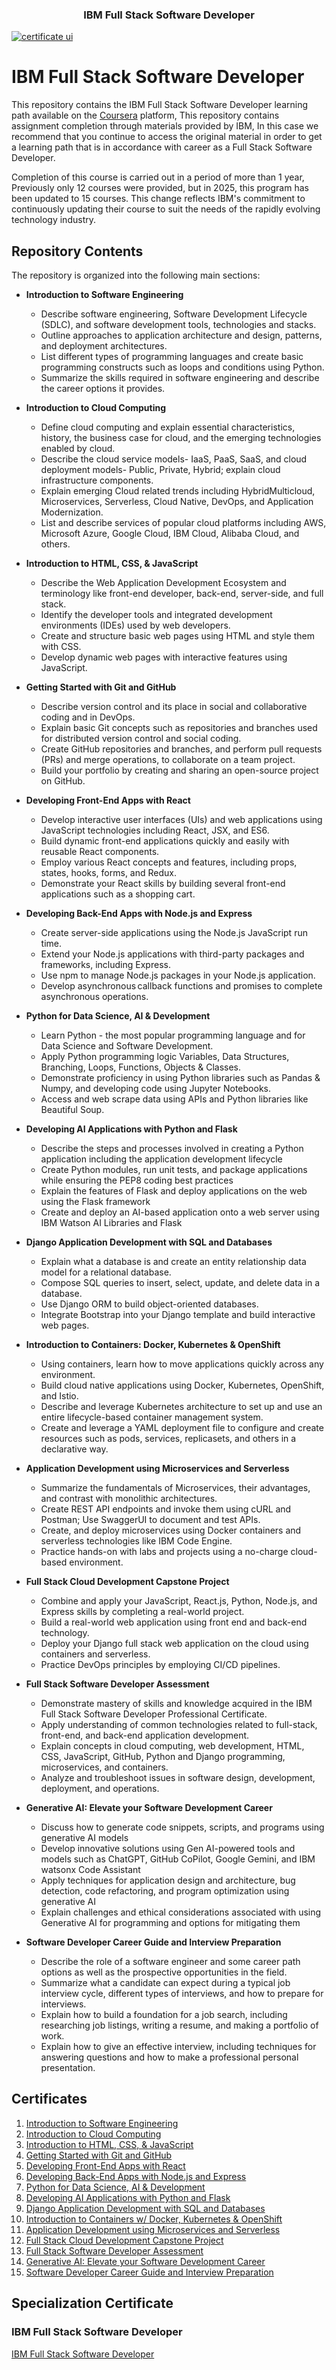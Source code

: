 <p align="center">
  <h3 align="center">IBM Full Stack Software Developer</h3>
</p>

[![certificate ui][product-ui]](https://example.com)

[product-ui]: certificate/certificate.jpg

# IBM Full Stack Software Developer

This repository contains the IBM Full Stack Software Developer learning path available on the [Coursera](https://www.coursera.org/professional-certificates/ibm-full-stack-cloud-developer) platform, This repository contains assignment completion through materials provided by IBM, In this case we recommend that you continue to access the original material in order to get a learning path that is in accordance with career as a Full Stack Software Developer.

Completion of this course is carried out in a period of more than 1 year, Previously only 12 courses were provided, but in 2025, this program has been updated to 15 courses. This change reflects IBM's commitment to continuously updating their course to suit the needs of the rapidly evolving technology industry.

## Repository Contents

The repository is organized into the following main sections:

- **Introduction to Software Engineering**

  - Describe software engineering, Software Development Lifecycle (SDLC), and software development tools, technologies and stacks.
  - Outline approaches to application architecture and design, patterns, and deployment architectures.
  - List different types of programming languages and create basic programming constructs such as loops and conditions using Python.
  - Summarize the skills required in software engineering and describe the career options it provides.

- **Introduction to Cloud Computing**

  - Define cloud computing and explain essential characteristics, history, the business case for cloud, and the emerging technologies enabled by cloud.
  - Describe the cloud service models- IaaS, PaaS, SaaS, and cloud deployment models- Public, Private, Hybrid; explain cloud infrastructure components.
  - Explain emerging Cloud related trends including HybridMulticloud, Microservices, Serverless, Cloud Native, DevOps, and Application Modernization.
  - List and describe services of popular cloud platforms including AWS, Microsoft Azure, Google Cloud, IBM Cloud, Alibaba Cloud, and others.

- **Introduction to HTML, CSS, & JavaScript**

  - Describe the Web Application Development Ecosystem and terminology like front-end developer, back-end, server-side, and full stack.
  - Identify the developer tools and integrated development environments (IDEs) used by web developers.
  - Create and structure basic web pages using HTML and style them with CSS.
  - Develop dynamic web pages with interactive features using JavaScript.

- **Getting Started with Git and GitHub**

  - Describe version control and its place in social and collaborative coding and in DevOps.
  - Explain basic Git concepts such as repositories and branches used for distributed version control and social coding.
  - Create GitHub repositories and branches, and perform pull requests (PRs) and merge operations, to collaborate on a team project.
  - Build your portfolio by creating and sharing an open-source project on GitHub.

- **Developing Front-End Apps with React**

  - Develop interactive user interfaces (UIs) and web applications using JavaScript technologies including React, JSX, and ES6.
  - Build dynamic front-end applications quickly and easily with reusable React components.
  - Employ various React concepts and features, including props, states, hooks, forms, and Redux.
  - Demonstrate your React skills by building several front-end applications such as a shopping cart.

- **Developing Back-End Apps with Node.js and Express**

  - Create server-side applications using the Node.js JavaScript run time.
  - Extend your Node.js applications with third-party packages and frameworks, including Express.
  - Use npm to manage Node.js packages in your Node.js application.
  - Develop asynchronous callback functions and promises to complete asynchronous operations.

- **Python for Data Science, AI & Development**

  - Learn Python - the most popular programming language and for Data Science and Software Development.
  - Apply Python programming logic Variables, Data Structures, Branching, Loops, Functions, Objects & Classes.
  - Demonstrate proficiency in using Python libraries such as Pandas & Numpy, and developing code using Jupyter Notebooks.
  - Access and web scrape data using APIs and Python libraries like Beautiful Soup.

- **Developing AI Applications with Python and Flask**

  - Describe the steps and processes involved in creating a Python application including the application development lifecycle
  - Create Python modules, run unit tests, and package applications while ensuring the PEP8 coding best practices
  - Explain the features of Flask and deploy applications on the web using the Flask framework
  - Create and deploy an AI-based application onto a web server using IBM Watson AI Libraries and Flask

- **Django Application Development with SQL and Databases**

  - Explain what a database is and create an entity relationship data model for a relational database.
  - Compose SQL queries to insert, select, update, and delete data in a database.
  - Use Django ORM to build object-oriented databases.
  - Integrate Bootstrap into your Django template and build interactive web pages.

- **Introduction to Containers: Docker, Kubernetes & OpenShift**

  - Using containers, learn how to move applications quickly across any environment.
  - Build cloud native applications using Docker, Kubernetes, OpenShift, and Istio.
  - Describe and leverage Kubernetes architecture to set up and use an entire lifecycle-based container management system.
  - Create and leverage a YAML deployment file to configure and create resources such as pods, services, replicasets, and others in a declarative way.

- **Application Development using Microservices and Serverless**

  - Summarize the fundamentals of Microservices, their advantages, and contrast with monolithic architectures.
  - Create REST API endpoints and invoke them using cURL and Postman; Use SwaggerUI to document and test APIs.
  - Create, and deploy microservices using Docker containers and serverless technologies like IBM Code Engine.
  - Practice hands-on with labs and projects using a no-charge cloud-based environment.

- **Full Stack Cloud Development Capstone Project**

  - Combine and apply your JavaScript, React.js, Python, Node.js, and Express skills by completing a real-world project.
  - Build a real-world web application using front end and back-end technology.
  - Deploy your Django full stack web application on the cloud using containers and serverless.
  - Practice DevOps principles by employing CI/CD pipelines.

- **Full Stack Software Developer Assessment**

  - Demonstrate mastery of skills and knowledge acquired in the IBM Full Stack Software Developer Professional Certificate.
  - Apply understanding of common technologies related to full-stack, front-end, and back-end application development.
  - Explain concepts in cloud computing, web development, HTML, CSS, JavaScript, GitHub, Python and Django programming, microservices, and containers.
  - Analyze and troubleshoot issues in software design, development, deployment, and operations.

- **Generative AI: Elevate your Software Development Career**

  - Discuss how to generate code snippets, scripts, and programs using generative AI models
  - Develop innovative solutions using Gen AI-powered tools and models such as ChatGPT, GitHub CoPilot, Google Gemini, and IBM watsonx Code Assistant
  - Apply techniques for application design and architecture, bug detection, code refactoring, and program optimization using generative AI
  - Explain challenges and ethical considerations associated with using Generative AI for programming and options for mitigating them

- **Software Developer Career Guide and Interview Preparation**

  - Describe the role of a software engineer and some career path options as well as the prospective opportunities in the field.
  - Summarize what a candidate can expect during a typical job interview cycle, different types of interviews, and how to prepare for interviews.
  - Explain how to build a foundation for a job search, including researching job listings, writing a resume, and making a portfolio of work.
  - Explain how to give an effective interview, including techniques for answering questions and how to make a professional personal presentation.

## Certificates

1. [Introduction to Software Engineering](https://www.coursera.org/account/accomplishments/certificate/OGTX9E9U9HFO)
2. [Introduction to Cloud Computing](https://www.coursera.org/account/accomplishments/certificate/888RQCWBN7NG)
3. [Introduction to HTML, CSS, & JavaScript](https://www.coursera.org/account/accomplishments/certificate/PDHXZMNEEYS0)
4. [Getting Started with Git and GitHub](https://www.coursera.org/account/accomplishments/certificate/M6LSLXFNT9EY)
5. [Developing Front-End Apps with React](https://www.coursera.org/account/accomplishments/certificate/Q9B3FM4RQPZJ)
6. [Developing Back-End Apps with Node.js and Express](https://www.coursera.org/account/accomplishments/certificate/69FT3HNF7XTU)
7. [Python for Data Science, AI & Development](https://www.coursera.org/account/accomplishments/certificate/WGU4WKTCNT5F)
8. [Developing AI Applications with Python and Flask](https://www.coursera.org/account/accomplishments/certificate/HFQJM8KJDYHR)
9. [Django Application Development with SQL and Databases](https://www.coursera.org/account/accomplishments/certificate/GANQF9K39J9E)
10. [Introduction to Containers w/ Docker, Kubernetes & OpenShift](https://www.coursera.org/account/accomplishments/certificate/LZ4NBS8DXCZH)
11. [Application Development using Microservices and Serverless](https://www.coursera.org/account/accomplishments/certificate/J3X6LDDBYX5Z)
12. [Full Stack Cloud Development Capstone Project](https://www.coursera.org/account/accomplishments/certificate/6S59MSMU75VU)
13. [Full Stack Software Developer Assessment](https://www.coursera.org/account/accomplishments/certificate/ZXE99APBZ89N)
14. [Generative AI: Elevate your Software Development Career](https://www.coursera.org/account/accomplishments/certificate/HDUYPB28OHVW)
15. [Software Developer Career Guide and Interview Preparation](https://www.coursera.org/account/accomplishments/certificate/GKXRAE2ZRY1A)

## Specialization Certificate

### IBM Full Stack Software Developer

[IBM Full Stack Software Developer](https://coursera.org/verify/professional-cert/SUJM3H7B5MMB)
